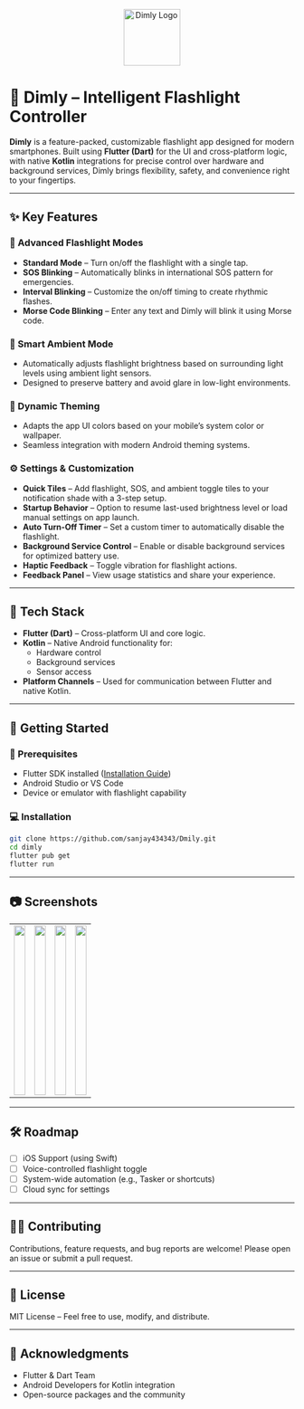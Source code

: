 
<p align="center">
  <img src="https://github.com/sanjay434343/Dmily/blob/main/readme/logo.png?raw=true" width="100px" height="100px" alt="Dimly Logo">
</p>

# 🌙 Dimly – Intelligent Flashlight Controller

**Dimly** is a feature-packed, customizable flashlight app designed for modern smartphones. Built using **Flutter (Dart)** for the UI and cross-platform logic, with native **Kotlin** integrations for precise control over hardware and background services, Dimly brings flexibility, safety, and convenience right to your fingertips.

---

## ✨ Key Features

### 🔦 Advanced Flashlight Modes

* **Standard Mode** – Turn on/off the flashlight with a single tap.
* **SOS Blinking** – Automatically blinks in international SOS pattern for emergencies.
* **Interval Blinking** – Customize the on/off timing to create rhythmic flashes.
* **Morse Code Blinking** – Enter any text and Dimly will blink it using Morse code.

### 🌈 Smart Ambient Mode

* Automatically adjusts flashlight brightness based on surrounding light levels using ambient light sensors.
* Designed to preserve battery and avoid glare in low-light environments.

### 🎨 Dynamic Theming

* Adapts the app UI colors based on your mobile’s system color or wallpaper.
* Seamless integration with modern Android theming systems.

### ⚙️ Settings & Customization

* **Quick Tiles** – Add flashlight, SOS, and ambient toggle tiles to your notification shade with a 3-step setup.
* **Startup Behavior** – Option to resume last-used brightness level or load manual settings on app launch.
* **Auto Turn-Off Timer** – Set a custom timer to automatically disable the flashlight.
* **Background Service Control** – Enable or disable background services for optimized battery use.
* **Haptic Feedback** – Toggle vibration for flashlight actions.
* **Feedback Panel** – View usage statistics and share your experience.

---

## 📱 Tech Stack

* **Flutter (Dart)** – Cross-platform UI and core logic.
* **Kotlin** – Native Android functionality for:
  * Hardware control
  * Background services
  * Sensor access
* **Platform Channels** – Used for communication between Flutter and native Kotlin.

---

## 🚀 Getting Started

### 🔧 Prerequisites

* Flutter SDK installed ([Installation Guide](https://flutter.dev/docs/get-started/install))
* Android Studio or VS Code
* Device or emulator with flashlight capability

### 💻 Installation

```bash
git clone https://github.com/sanjay434343/Dmily.git
cd dimly
flutter pub get
flutter run
````

---

## 📷 Screenshots

<p align="center">
  <table style="width: 100%; table-layout: fixed;">
    <tr>
      <td><img src="https://github.com/sanjay434343/Dmily/blob/main/readme/ambient.png?raw=true" style="width: 100%; height: 300px; object-fit: cover;"></td>
      <td><img src="https://github.com/sanjay434343/Dmily/blob/main/readme/home.png?raw=true" style="width: 100%; height: 300px; object-fit: cover;"></td>
      <td><img src="https://github.com/sanjay434343/Dmily/blob/main/readme/splash.png?raw=true" style="width: 100%; height: 300px; object-fit: cover;"></td>
      <td><img src="https://github.com/sanjay434343/Dmily/blob/main/readme/settings.png?raw=true" style="width: 100%; height: 300px; object-fit: cover;"></td>
    </tr>
  </table>
</p>



---

## 🛠️ Roadmap

* [ ] iOS Support (using Swift)
* [ ] Voice-controlled flashlight toggle
* [ ] System-wide automation (e.g., Tasker or shortcuts)
* [ ] Cloud sync for settings

---

## 🧑‍💻 Contributing

Contributions, feature requests, and bug reports are welcome!
Please open an issue or submit a pull request.

---

## 📜 License

MIT License – Feel free to use, modify, and distribute.

---

## 🙌 Acknowledgments

* Flutter & Dart Team
* Android Developers for Kotlin integration
* Open-source packages and the community


